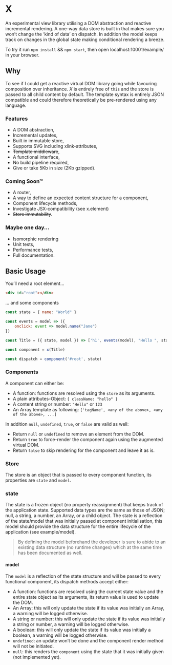 # X

An experimental view library utilising a DOM abstraction and reactive incremental rendering. A one-way data store is built in that makes sure you won’t change the ‘kind of data’ on dispatch. In addition the model keeps track on changes in the global state making conditional rendering a breeze.

To try it run `npm install` && `npm start`, then open localhost:10001/example/ in your browser.

## Why
To see if I could get a reactive virtual DOM library going while favouring composition over inheritance. *X* is entirely free of `this` and the store is passed to all child content by default. The template syntax is entirely JSON compatible and could therefore theoretically be pre-rendered using any language.

### Features
- A DOM abstraction,
- Incremental updates,
- Built in immutable store,
- Supports SVG including xlink-attributes,
- ~~Template middleware~~,
- A functional interface,
- No build pipeline required,
- Give or take 5Kb in size (2Kb gzipped).

### Coming Soon™
- A router,
- A way to define an expected content structure for a component,
- Component lifecycle methods,
- Investigate JSX-compatibility (see x.element)
- ~~Store immutability~~.

### Maybe one day...
- Isomorphic rendering
- Unit tests,
- Performance tests,
- Full documentation.


## Basic Usage

You’ll need a root element...
```html
<div id="root"></div>
```
... and some components
```javascript
const state = { name: "World" }

const events = model => ({
	onclick: event => model.name("Jane")
})

const Title = ({ state, model }) => ['h1', events(model), "Hello ", state.name, "!"]

const component = x(Title)

const dispatch = component('#root', state)
```

### Components
A component can either be:
- A function: functions are resolved using the `store` as its arguments.
- A plain attributes-Object: `{ className: "hello" }`
- A content string or number: `"Hello"` or `123`
- An Array template as following: `['tagName', <any of the above>, <any of the above>, ...]`

In addition `null`, `undefined`, `true`, or `false` are valid as well:
- Return `null` or `undefined` to remove an element from the DOM.
- Return `true` to force-render the component again using the augmented virtual DOM.
- Return `false` to skip rendering for the component and leave it as is.

### Store
The store is an object that is passed to every component function, its properties are `state` and `model`.

### state
The state is a frozen object (no property reassignment) that keeps track of the application state. Supported data types are the same as those of JSON; null, a string, a number, an Array, or a child object. The state is a reflection of the state/model that was initially passed at component initialisation, this model should provide the data structure for the entire lifecycle of the application (see example/model). 

> By defining the model beforehand the developer is sure to abide to an existing data structure (no runtime changes) which at the same time has been documented as well.

#### model
The `model` is a reflection of the state structure and will be passed to every functional component, its dispatch methods accept either:
- A function: functions are resolved using the current state value and the entire state object as its arguments, its return value is used to update the DOM.
- An Array: this will only update the state if its value was initially an Array, a warning will be logged otherwise.
- A string or number: this will only update the state if its value was initially a string or number, a warning will be logged otherwise.
- A boolean: this will only update the state if its value was initially a boolean, a warning will be logged otherwise.
- `undefined`: an update won’t be done and the component render method will not be initiated.
- `null`: this renders the `component` using the state that it was initially given (not implemented yet).